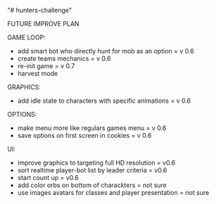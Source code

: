 "# hunters-challenge" 

FUTURE IMPROVE PLAN

GAME LOOP:
- add smart bot who directly hunt for mob as an option = v 0.6
- create teams mechanics = v 0.6
- re-init game = v 0.7
- harvest mode

GRAPHICS:
- add idle state to characters with specific animations = v 0.6

OPTIONS:
- make menu more like regulars games menu = v 0.6
- save options on first screen in cookies = v 0.6

UI:
- improve graphics to targeting full HD resolution = v0.6  
- sort realtime player-bot list by leader criteria = v0.6
- start count up = v0.6
- add color orbs on bottom of charackters = not sure
- use images avatars for classes and player presentation = not sure